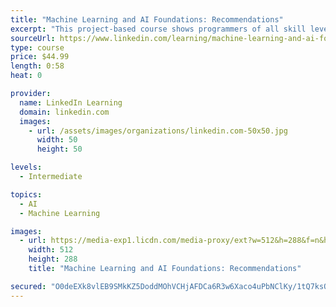 ```yaml
---
title: "Machine Learning and AI Foundations: Recommendations"
excerpt: "This project-based course shows programmers of all skill levels how to use machine learning to build programs that can make recommendations. In this course, Adam Geitgey walks you through a hands-on lab building a recommendation system that is able to suggest similar products to customers based on past products they have reviewed or purchased. The system can also identify which products are similar to each other."
sourceUrl: https://www.linkedin.com/learning/machine-learning-and-ai-foundations-recommendations
type: course
price: $44.99
length: 0:58
heat: 0

provider:
  name: LinkedIn Learning
  domain: linkedin.com
  images:
    - url: /assets/images/organizations/linkedin.com-50x50.jpg
      width: 50
      height: 50

levels:
  - Intermediate

topics:
  - AI
  - Machine Learning

images:
  - url: https://media-exp1.licdn.com/media-proxy/ext?w=512&h=288&f=n&hash=%2FtL12xbFm9drn%2BYMNJa6loKfeJk%3D&ora=1%2CaFBCTXdkRmpGL2lvQUFBPQ%2CxAVta5g-0R6plxVUzgUv5K_PrkC9q0RIUJDPBy-kXSaq-dWfZXHqecTfZLSiol8ReCsGmAMyf-2rQzngEo69LcLmY4Yx3A
    width: 512
    height: 288
    title: "Machine Learning and AI Foundations: Recommendations"

secured: "O0deEXk8vlEB9SMkKZ5DoddMOhVCHjAFDCa6R3w6Xaco4uPbNClKy/1tQ7ksOL1PI82Uh0eOOk8C6axzV1Lh+mNE9/gA3iGfwUyYML0PqePsx2OVRowUBA6BKmv5r6n5XVml+h+Y0RUOmmRAVOuUqQ2usdrkWLqjPkCMKlo7VtEyyMLLNIQv/cS6sDp8MGwp/PdSWzuyA3rEBWMVft1dzdTBdIOwUqw17wePYKbfr76kF2MgELbB/SHHo6MUkz9KY9E01rSsQHT4pPFwaRjLKg==;jej9mt9AR1gRCMxDHP0EfQ=="
---
```


